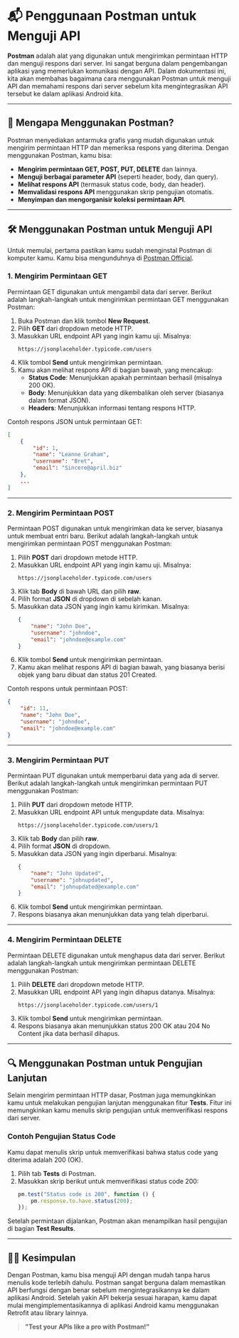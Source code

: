 # 📬 Penggunaan Postman untuk Menguji API

**Postman** adalah alat yang digunakan untuk mengirimkan permintaan HTTP dan menguji respons dari server. Ini sangat berguna dalam pengembangan aplikasi yang memerlukan komunikasi dengan API. Dalam dokumentasi ini, kita akan membahas bagaimana cara menggunakan Postman untuk menguji API dan memahami respons dari server sebelum kita mengintegrasikan API tersebut ke dalam aplikasi Android kita.

---

## 🚀 Mengapa Menggunakan Postman?

Postman menyediakan antarmuka grafis yang mudah digunakan untuk mengirim permintaan HTTP dan memeriksa respons yang diterima. Dengan menggunakan Postman, kamu bisa:

- **Mengirim permintaan GET, POST, PUT, DELETE** dan lainnya.
- **Menguji berbagai parameter API** (seperti header, body, dan query).
- **Melihat respons API** (termasuk status code, body, dan header).
- **Memvalidasi respons API** menggunakan skrip pengujian otomatis.
- **Menyimpan dan mengorganisir koleksi permintaan API**.

---

## 🛠️ Menggunakan Postman untuk Menguji API

Untuk memulai, pertama pastikan kamu sudah menginstal Postman di komputer kamu. Kamu bisa mengunduhnya di [Postman Official](https://www.postman.com/downloads/).

### 1. **Mengirim Permintaan GET**

Permintaan GET digunakan untuk mengambil data dari server. Berikut adalah langkah-langkah untuk mengirimkan permintaan GET menggunakan Postman:

1. Buka Postman dan klik tombol **New Request**.
2. Pilih **GET** dari dropdown metode HTTP.
3. Masukkan URL endpoint API yang ingin kamu uji. Misalnya:
   ```
   https://jsonplaceholder.typicode.com/users
   ```
4. Klik tombol **Send** untuk mengirimkan permintaan.
5. Kamu akan melihat respons API di bagian bawah, yang mencakup:
   - **Status Code**: Menunjukkan apakah permintaan berhasil (misalnya 200 OK).
   - **Body**: Menunjukkan data yang dikembalikan oleh server (biasanya dalam format JSON).
   - **Headers**: Menunjukkan informasi tentang respons HTTP.

Contoh respons JSON untuk permintaan GET:
```json
[
    {
        "id": 1,
        "name": "Leanne Graham",
        "username": "Bret",
        "email": "Sincere@april.biz"
    },
    ...
]
```

---

### 2. **Mengirim Permintaan POST**

Permintaan POST digunakan untuk mengirimkan data ke server, biasanya untuk membuat entri baru. Berikut adalah langkah-langkah untuk mengirimkan permintaan POST menggunakan Postman:

1. Pilih **POST** dari dropdown metode HTTP.
2. Masukkan URL endpoint API yang ingin kamu uji. Misalnya:
   ```
   https://jsonplaceholder.typicode.com/users
   ```
3. Klik tab **Body** di bawah URL dan pilih **raw**.
4. Pilih format **JSON** di dropdown di sebelah kanan.
5. Masukkan data JSON yang ingin kamu kirimkan. Misalnya:
   ```json
   {
       "name": "John Doe",
       "username": "johndoe",
       "email": "johndoe@example.com"
   }
   ```
6. Klik tombol **Send** untuk mengirimkan permintaan.
7. Kamu akan melihat respons API di bagian bawah, yang biasanya berisi objek yang baru dibuat dan status 201 Created.

Contoh respons untuk permintaan POST:
```json
{
    "id": 11,
    "name": "John Doe",
    "username": "johndoe",
    "email": "johndoe@example.com"
}
```

---

### 3. **Mengirim Permintaan PUT**

Permintaan PUT digunakan untuk memperbarui data yang ada di server. Berikut adalah langkah-langkah untuk mengirimkan permintaan PUT menggunakan Postman:

1. Pilih **PUT** dari dropdown metode HTTP.
2. Masukkan URL endpoint API untuk mengupdate data. Misalnya:
   ```
   https://jsonplaceholder.typicode.com/users/1
   ```
3. Klik tab **Body** dan pilih **raw**.
4. Pilih format **JSON** di dropdown.
5. Masukkan data JSON yang ingin diperbarui. Misalnya:
   ```json
   {
       "name": "John Updated",
       "username": "johnupdated",
       "email": "johnupdated@example.com"
   }
   ```
6. Klik tombol **Send** untuk mengirimkan permintaan.
7. Respons biasanya akan menunjukkan data yang telah diperbarui.

---

### 4. **Mengirim Permintaan DELETE**

Permintaan DELETE digunakan untuk menghapus data dari server. Berikut adalah langkah-langkah untuk mengirimkan permintaan DELETE menggunakan Postman:

1. Pilih **DELETE** dari dropdown metode HTTP.
2. Masukkan URL endpoint API yang ingin dihapus datanya. Misalnya:
   ```
   https://jsonplaceholder.typicode.com/users/1
   ```
3. Klik tombol **Send** untuk mengirimkan permintaan.
4. Respons biasanya akan menunjukkan status 200 OK atau 204 No Content jika data berhasil dihapus.

---

## 🔍 Menggunakan Postman untuk Pengujian Lanjutan

Selain mengirim permintaan HTTP dasar, Postman juga memungkinkan kamu untuk melakukan pengujian lanjutan menggunakan fitur **Tests**. Fitur ini memungkinkan kamu menulis skrip pengujian untuk memverifikasi respons dari server.

### Contoh Pengujian Status Code

Kamu dapat menulis skrip untuk memverifikasi bahwa status code yang diterima adalah 200 (OK).

1. Pilih tab **Tests** di Postman.
2. Masukkan skrip berikut untuk memverifikasi status code 200:
   ```javascript
   pm.test("Status code is 200", function () {
       pm.response.to.have.status(200);
   });
   ```

Setelah permintaan dijalankan, Postman akan menampilkan hasil pengujian di bagian **Test Results**.

---

## 🧑‍💻 Kesimpulan

Dengan Postman, kamu bisa menguji API dengan mudah tanpa harus menulis kode terlebih dahulu. Postman sangat berguna dalam memastikan API berfungsi dengan benar sebelum mengintegrasikannya ke dalam aplikasi Android. Setelah yakin API bekerja sesuai harapan, kamu dapat mulai mengimplementasikannya di aplikasi Android kamu menggunakan Retrofit atau library lainnya.

> **"Test your APIs like a pro with Postman!"**


